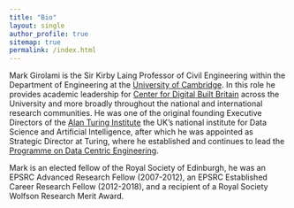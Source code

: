 ```yaml
---
title: "Bio"
layout: single
author_profile: true
sitemap: true
permalink: /index.html
---
```


Mark Girolami is the Sir Kirby Laing Professor of Civil Engineering within the Department of Engineering at the [University of Cambridge](https://www.cam.ac.uk). In this role he provides academic leadership for [Center for Digital Built Britain](https://www.cdbb.cam.ac.uk) across the University and more broadly throughout the national and international research communities. He was one of the original founding Executive Directors of the [Alan Turing Institute](https://www.turing.ac.uk) the UK’s national institute for Data Science and Artificial Intelligence, after which he was appointed as Strategic Director at Turing, where he established and continues to lead the [Programme on Data Centric Engineering](https://www.turing.ac.uk/research/research-programmes/data-centric-engineering).

Mark is an elected fellow of the Royal Society of Edinburgh, he was an EPSRC Advanced Research Fellow (2007-2012), an EPSRC Established Career Research Fellow (2012-2018), and a recipient of a Royal Society Wolfson Research Merit Award.
